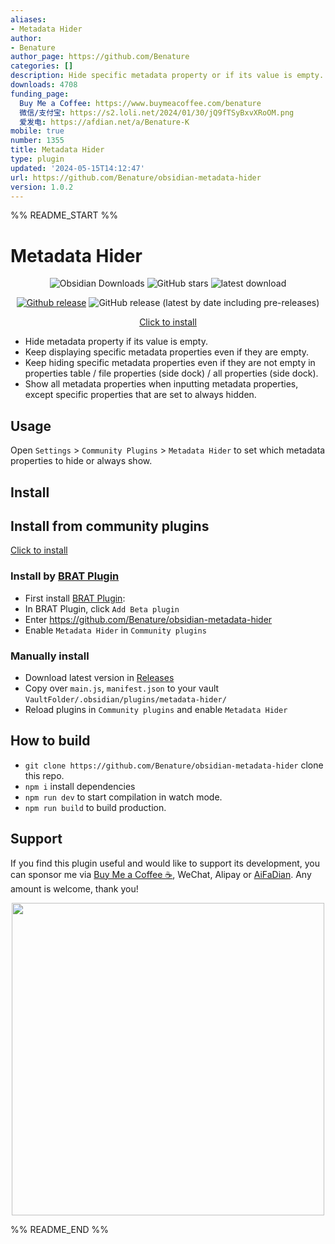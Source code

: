 ```yaml
---
aliases:
- Metadata Hider
author:
- Benature
author_page: https://github.com/Benature
categories: []
description: Hide specific metadata property or if its value is empty.
downloads: 4708
funding_page:
  Buy Me a Coffee: https://www.buymeacoffee.com/benature
  微信/支付宝: https://s2.loli.net/2024/01/30/jQ9fTSyBxvXRoOM.png
  爱发电: https://afdian.net/a/Benature-K
mobile: true
number: 1355
title: Metadata Hider
type: plugin
updated: '2024-05-15T14:12:47'
url: https://github.com/Benature/obsidian-metadata-hider
version: 1.0.2
---
```


%% README_START %%

# Metadata Hider

<div align="center">

![Obsidian Downloads](https://img.shields.io/badge/dynamic/json?logo=obsidian&color=%23483699&label=downloads&query=%24%5B%22metadata-hider%22%5D.downloads&url=https%3A%2F%2Fraw.githubusercontent.com%2Fobsidianmd%2Fobsidian-releases%2Fmaster%2Fcommunity-plugin-stats.json) ![GitHub stars](https://img.shields.io/github/stars/Benature/obsidian-metadata-hider?style=flat) ![latest download](https://img.shields.io/github/downloads/Benature/obsidian-metadata-hider/latest/total?style=plastic) 

[![Github release](https://img.shields.io/github/manifest-json/v/Benature/obsidian-metadata-hider?color=blue)](https://github.com/Benature/obsidian-metadata-hider/releases/latest) ![GitHub release (latest by date including pre-releases)](https://img.shields.io/github/v/release/Benature/obsidian-metadata-hider?include_prereleases&label=BRAT%20beta)

[Click to install](https://obsidian.md/plugins?id=metadata-hider)

</div>

- Hide metadata property if its value is empty.
- Keep displaying specific metadata properties even if they are empty.
- Keep hiding specific metadata properties even if they are not empty in properties table / file properties (side dock) / all properties (side dock).
- Show all metadata properties when inputting metadata properties, except specific properties that are set to always hidden.

<!-- This plugin will automatically generate a css file in `./obsidian/snippets`, which helps you to hide specific metadata properties. -->

## Usage

Open `Settings` > `Community Plugins` > `Metadata Hider` to set which metadata properties to hide or always show.

## Install

## Install from community plugins

[Click to install](https://obsidian.md/plugins?id=metadata-hider)

### Install by [BRAT Plugin](https://obsidian.md/plugins?id=obsidian42-brat)

- First install [BRAT Plugin](https://obsidian.md/plugins?id=obsidian42-brat):
- In BRAT Plugin, click `Add Beta plugin`
- Enter https://github.com/Benature/obsidian-metadata-hider
- Enable `Metadata Hider` in `Community plugins`

### Manually install

- Download latest version in [Releases](https://github.com/Benature/obsidian-metadata-hider/releases/latest)
- Copy over `main.js`, `manifest.json` to your vault `VaultFolder/.obsidian/plugins/metadata-hider/`
- Reload plugins in `Community plugins` and enable `Metadata Hider`

## How to build

- `git clone https://github.com/Benature/obsidian-metadata-hider` clone this repo.
- `npm i`  install dependencies
- `npm run dev` to start compilation in watch mode.
- `npm run build`  to build production.

## Support

If you find this plugin useful and would like to support its development, you can sponsor me via [Buy Me a Coffee ☕️](https://www.buymeacoffee.com/benature), WeChat, Alipay or [AiFaDian](https://afdian.net/a/Benature-K). Any amount is welcome, thank you!

<p align="center">
<img src="https://s2.loli.net/2024/04/01/VtX3vYLobdF6MBc.png" width="500px">
</p>


%% README_END %%
